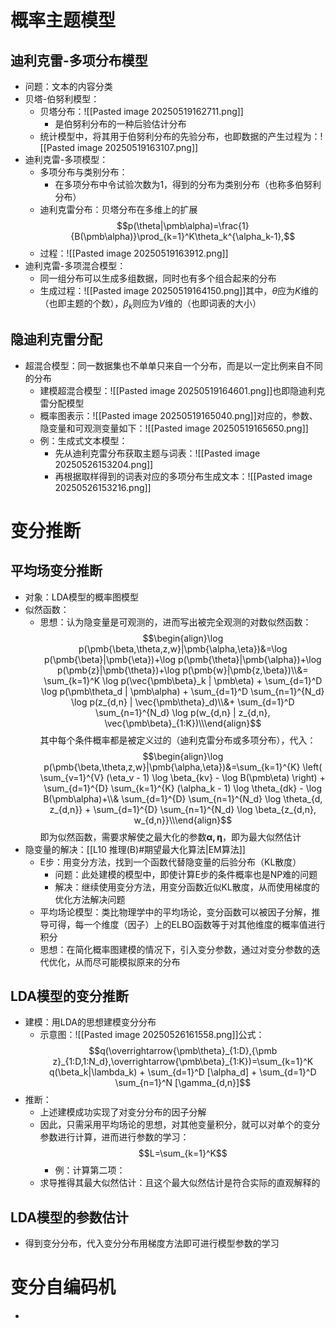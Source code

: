 # 概率主题模型
## 迪利克雷-多项分布模型
- 问题：文本的内容分类
- 贝塔-伯努利模型：
	- 贝塔分布：![[Pasted image 20250519162711.png]]
		- 是伯努利分布的一种后验估计分布
	- 统计模型中，将其用于伯努利分布的先验分布，也即数据的产生过程为：![[Pasted image 20250519163107.png]]
- 迪利克雷-多项模型：
	- 多项分布与类别分布：
		- 在多项分布中令试验次数为1，得到的分布为类别分布（也称多伯努利分布）
	- 迪利克雷分布：贝塔分布在多维上的扩展$$p(\theta|\pmb\alpha)=\frac{1}{B(\pmb\alpha)}\prod_{k=1}^K\theta_k^{\alpha_k-1},$$
	- 过程：![[Pasted image 20250519163912.png]]
- 迪利克雷-多项混合模型：
	- 同一组分布可以生成多组数据，同时也有多个组合起来的分布
	- 生成过程：![[Pasted image 20250519164150.png]]其中，$\theta$应为$K$维的（也即主题的个数），$\beta_k$则应为$V$维的（也即词表的大小）
## 隐迪利克雷分配
- 超混合模型：同一数据集也不单单只来自一个分布，而是以一定比例来自不同的分布
	- 建模超混合模型：![[Pasted image 20250519164601.png]]也即隐迪利克雷分配模型
	- 概率图表示：![[Pasted image 20250519165040.png]]对应的，参数、隐变量和可观测变量如下：![[Pasted image 20250519165650.png]]
	- 例：生成式文本模型：
		- 先从迪利克雷分布获取主题与词表：![[Pasted image 20250526153204.png]]
		- 再根据取样得到的词表对应的多项分布生成文本：![[Pasted image 20250526153216.png]]
# 变分推断
## 平均场变分推断
- 对象：LDA模型的概率图模型
- 似然函数：
	- 思想：认为隐变量是可观测的，进而写出被完全观测的对数似然函数：$$\begin{align}\log p(\pmb{\beta,\theta,z,w}|\pmb{\alpha,\eta})&=\log p(\pmb{\beta}|\pmb{\eta})+\log p(\pmb{\theta}|\pmb{\alpha})+\log p(\pmb{z}|\pmb{\theta})+\log p(\pmb{w}|\pmb{z,\beta})\\&= \sum_{k=1}^K \log p(\vec{\pmb\beta}_k | \pmb\eta) + \sum_{d=1}^D \log p(\pmb\theta_d | \pmb\alpha) + \sum_{d=1}^D \sum_{n=1}^{N_d} \log p(z_{d,n} | \vec{\pmb\theta}_d)\\&+ \sum_{d=1}^D \sum_{n=1}^{N_d} \log p(w_{d,n} | z_{d,n}, \vec{\pmb\beta}_{1:K})\\\end{align}$$其中每个条件概率都是被定义过的（迪利克雷分布或多项分布），代入：$$\begin{align}\log p(\pmb{\beta,\theta,z,w}|\pmb{\alpha,\eta})&=\sum_{k=1}^{K} \left( \sum_{v=1}^{V} (\eta_v - 1) \log \beta_{kv} - \log B(\pmb\eta) \right) + \sum_{d=1}^{D} \sum_{k=1}^{K} (\alpha_k - 1) \log \theta_{dk} - \log B(\pmb\alpha)+\\&  \sum_{d=1}^{D} \sum_{n=1}^{N_d} \log \theta_{d, z_{d,n}} + \sum_{d=1}^{D} \sum_{n=1}^{N_d} \log \beta_{z_{d,n}, w_{d,n}}\\\end{align}$$即为似然函数，需要求解使之最大化的参数$\pmb {\alpha,\eta}$，即为最大似然估计
- 隐变量的解决：[[L10 推理(B)#期望最大化算法|EM算法]]
	- E步：用变分方法，找到一个函数代替隐变量的后验分布（KL散度）
		- 问题：此处建模的模型中，即使计算E步的条件概率也是NP难的问题
		- 解决：继续使用变分方法，用变分函数近似KL散度，从而使用梯度的优化方法解决问题
	- 平均场论模型：类比物理学中的平均场论，变分函数可以被因子分解，推导可得，每一个维度（因子）上的ELBO函数等于对其他维度的概率值进行积分
	- 思想：在简化概率图建模的情况下，引入变分参数，通过对变分参数的迭代优化，从而尽可能模拟原来的分布
## LDA模型的变分推断
- 建模：用LDA的思想建模变分分布
	- 示意图：![[Pasted image 20250526161558.png]]公式：$$q(\overrightarrow{\pmb\theta}_{1:D},{\pmb z}_{1:D,1:N_d},\overrightarrow{\pmb\beta}_{1:K})=\sum_{k=1}^K q(\beta_k|\lambda_k) + \sum_{d=1}^D [\alpha_d] + \sum_{d=1}^D \sum_{n=1}^N [\gamma_{d,n}]$$
- 推断：
	- 上述建模成功实现了对变分分布的因子分解
	- 因此，只需采用平均场论的思想，对其他变量积分，就可以对单个的变分参数进行计算，进而进行参数的学习：$$L=\sum_{k=1}^K$$
		- 例：计算第二项：
	- 求导推得其最大似然估计：且这个最大似然估计是符合实际的直观解释的
## LDA模型的参数估计
- 得到变分分布，代入变分分布用梯度方法即可进行模型参数的学习
# 变分自编码机
- 
